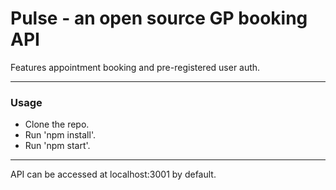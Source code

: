 # Pulse - an open source GP booking API

Features appointment booking and pre-registered user auth. 

---------------------------
### Usage
- Clone the repo. 
- Run 'npm install'.
- Run 'npm start'.
---------------------------

API can be accessed at localhost:3001 by default.
